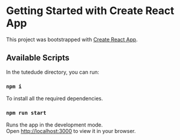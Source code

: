# Getting Started with Create React App

This project was bootstrapped with [Create React App](https://github.com/facebook/create-react-app).

## Available Scripts

In the tutedude directory, you can run:

### `npm i`

To install all the required dependencies.

### `npm run start`

Runs the app in the development mode.\
Open [http://localhost:3000](http://localhost:3000) to view it in your browser.

